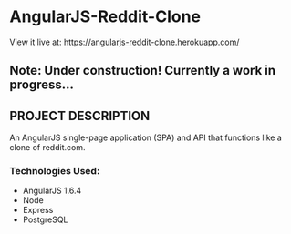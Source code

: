 # AngularJS-Reddit-Clone

View it live at: https://angularjs-reddit-clone.herokuapp.com/

## Note: Under construction!  Currently a work in progress...

## PROJECT DESCRIPTION
An AngularJS single-page application (SPA) and API that functions like a clone of reddit.com.

### Technologies Used:
* AngularJS 1.6.4
* Node
* Express
* PostgreSQL